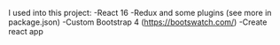 I used into this project:
-React 16
-Redux and some plugins (see more in package.json)
-Custom Bootstrap 4 (https://bootswatch.com/)
-Create react app


